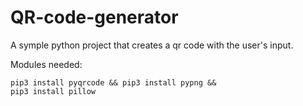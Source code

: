 # QR-code-generator
A symple python project that creates a qr code with the user's input.

Modules needed: 

<code>pip3 install pyqrcode && pip3 install pypng && pip3 install pillow</code>
